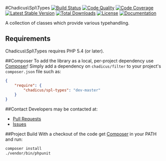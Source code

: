 #Chadicus\Spl\Types
[![Build Status](http://img.shields.io/travis/chadicus/spl-types-php.svg?style=flat)](https://travis-ci.org/chadicus/spl-types-php)
[![Code Quality](http://img.shields.io/scrutinizer/g/chadicus/spl-types-php.svg?style=flat)](https://scrutinizer-ci.com/g/chadicus/spl-types-php/)
[![Code Coverage](http://img.shields.io/coveralls/chadicus/spl-types-php.svg?style=flat)](https://coveralls.io/r/chadicus/spl-types-php)
[![Latest Stable Version](http://img.shields.io/packagist/v/chadicus/spl-types.svg?style=flat)](https://packagist.org/packages/chadicus/spl-types)
[![Total Downloads](http://img.shields.io/packagist/dt/chadicus/spl-types.svg?style=flat)](https://packagist.org/packages/chadicus/spl-types)
[![License](http://img.shields.io/packagist/l/chadicus/spl-types.svg?style=flat)](https://packagist.org/packages/chadicus/spl-types)
[![Documentation](https://img.shields.io/badge/reference-phpdoc-blue.svg?style=flat)](http://chadicus.github.io/spl-types-php)

A collection of classes which provide various typehandling.

## Requirements

Chadicus\Spl\Types requires PHP 5.4 (or later).

##Composer
To add the library as a local, per-project dependency use [Composer](http://getcomposer.org)! Simply add a dependency on
`chadicus/filter` to your project's `composer.json` file such as:

```json
{
    "require": {
        "chadicus/spl-types": "dev-master"
    }
}
```
##Contact
Developers may be contacted at:

 * [Pull Requests](https://github.com/chadicus/spl-types-php/pulls)
 * [Issues](https://github.com/chadicus/spl-types-php/issues)

##Project Build
With a checkout of the code get [Composer](http://getcomposer.org) in your PATH and run:

```sh
composer install
./vendor/bin/phpunit
```
